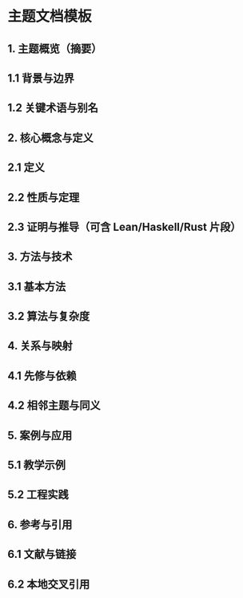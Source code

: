 # 主题文档模板

## 1. 主题概览（摘要）

## 1.1 背景与边界

## 1.2 关键术语与别名

## 2. 核心概念与定义

## 2.1 定义

## 2.2 性质与定理

## 2.3 证明与推导（可含 Lean/Haskell/Rust 片段）

## 3. 方法与技术

## 3.1 基本方法

## 3.2 算法与复杂度

## 4. 关系与映射

## 4.1 先修与依赖

## 4.2 相邻主题与同义

## 5. 案例与应用

## 5.1 教学示例

## 5.2 工程实践

## 6. 参考与引用

## 6.1 文献与链接

## 6.2 本地交叉引用
